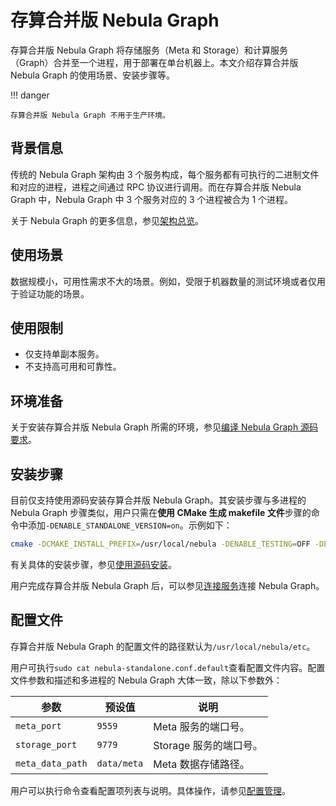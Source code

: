 # 存算合并版 Nebula Graph

存算合并版 Nebula Graph 将存储服务（Meta 和 Storage）和计算服务（Graph）合并至一个进程，用于部署在单台机器上。本文介绍存算合并版 Nebula Graph 的使用场景、安装步骤等。

!!! danger

    存算合并版 Nebula Graph 不用于生产环境。

## 背景信息

传统的 Nebula Graph 架构由 3 个服务构成，每个服务都有可执行的二进制文件和对应的进程，进程之间通过 RPC 协议进行调用。而在存算合并版 Nebula Graph 中，Nebula Graph 中 3 个服务对应的 3 个进程被合为 1 个进程。

关于 Nebula Graph 的更多信息，参见[架构总览](../1.introduction/3.nebula-graph-architecture/1.architecture-overview.md)。

## 使用场景

数据规模小，可用性需求不大的场景。例如，受限于机器数量的测试环境或者仅用于验证功能的场景。

## 使用限制

- 仅支持单副本服务。
- 不支持高可用和可靠性。

## 环境准备

关于安装存算合并版 Nebula Graph 所需的环境，参见[编译 Nebula Graph 源码要求](1.resource-preparations.md)。

## 安装步骤

目前仅支持使用源码安装存算合并版 Nebula Graph。其安装步骤与多进程的 Nebula Graph 步骤类似，用户只需在**使用 CMake 生成 makefile 文件**步骤的命令中添加`-DENABLE_STANDALONE_VERSION=on`。示例如下：

```bash
cmake -DCMAKE_INSTALL_PREFIX=/usr/local/nebula -DENABLE_TESTING=OFF -DENABLE_STANDALONE_VERSION=on -DCMAKE_BUILD_TYPE=Release ..
``` 

有关具体的安装步骤，参见[使用源码安装](2.compile-and-install-nebula-graph/1.install-nebula-graph-by-compiling-the-source-code.md)。

用户完成存算合并版 Nebula Graph 后，可以参见[连接服务](connect-to-nebula-graph.md)连接 Nebula Graph。

## 配置文件

存算合并版 Nebula Graph 的配置文件的路径默认为`/usr/local/nebula/etc`。

用户可执行`sudo cat nebula-standalone.conf.default`查看配置文件内容。配置文件参数和描述和多进程的 Nebula Graph 大体一致，除以下参数外：

| 参数             | 预设值      | 说明                  |
| ---------------- | ----------- | --------------------- |
| `meta_port`      | `9559`      | Meta 服务的端口号。    |
| `storage_port`   | `9779`      | Storage 服务的端口号。 |
| `meta_data_path` | `data/meta` | Meta 数据存储路径。    |

用户可以执行命令查看配置项列表与说明。具体操作，请参见[配置管理](../5.configurations-and-logs/1.configurations/1.configurations.md)。